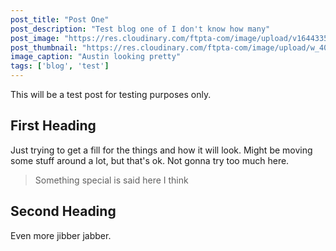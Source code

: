 ```yaml
---
post_title: "Post One"
post_description: "Test blog one of I don't know how many"
post_image: "https://res.cloudinary.com/ftpta-com/image/upload/v1644335632/blog/austin_profile_v4sgta.jpg"
post_thumbnail: "https://res.cloudinary.com/ftpta-com/image/upload/w_400/v1644335632/blog/austin_profile_v4sgta.jpg"
image_caption: "Austin looking pretty"
tags: ['blog', 'test']
---
```


This will be a test post for testing purposes only.

## First Heading
Just trying to get a fill for the things and how it will look. Might be moving some stuff around a lot, but that's ok. Not gonna try too much here.

> Something special is said here I think

## Second Heading
Even more jibber jabber.